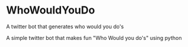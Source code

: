 # WhoWouldYouDo
A twitter bot that generates who would you do's

A simple twitter bot that makes fun "Who Would you do's" using python
